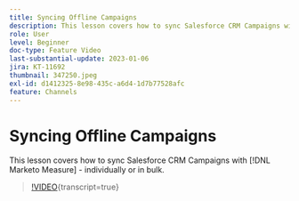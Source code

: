 ```yaml
---
title: Syncing Offline Campaigns
description: This lesson covers how to sync Salesforce CRM Campaigns with [!DNL Marketo Measure] - individually or in bulk.
role: User
level: Beginner
doc-type: Feature Video
last-substantial-update: 2023-01-06
jira: KT-11692
thumbnail: 347250.jpeg
exl-id: d1412325-8e98-435c-a6d4-1d7b77528afc
feature: Channels
---
```

# Syncing Offline Campaigns

This lesson covers how to sync Salesforce CRM Campaigns with [!DNL Marketo Measure] - individually or in bulk.

>[!VIDEO](https://video.tv.adobe.com/v/347250/?learn=on){transcript=true}
